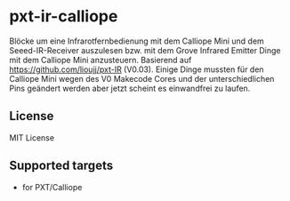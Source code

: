 # pxt-ir-calliope

Blöcke um eine Infrarotfernbedienung mit dem Calliope Mini und dem Seeed-IR-Receiver auszulesen bzw. mit dem Grove Infrared Emitter Dinge mit dem Calliope Mini anzusteuern. Basierend auf https://github.com/lioujj/pxt-IR (V0.03).
Einige Dinge mussten für den Calliope Mini wegen des V0 Makecode Cores und der unterschiedlichen Pins geändert werden aber jetzt scheint es einwandfrei zu laufen.

## License

MIT License


## Supported targets

* for PXT/Calliope


